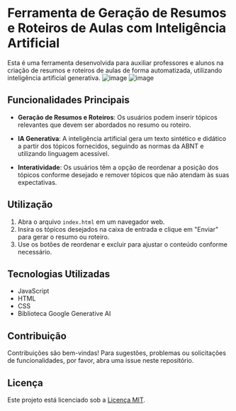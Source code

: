# Ferramenta de Geração de Resumos e Roteiros de Aulas com Inteligência Artificial

Esta é uma ferramenta desenvolvida para auxiliar professores e alunos na criação de resumos e roteiros de aulas de forma automatizada, utilizando inteligência artificial generativa.
![image](https://github.com/Jeanpk12/Gemini-Resume-Composer/assets/122842874/adb11623-f83b-446a-a55c-08844fca2404)
![image](https://github.com/Jeanpk12/Gemini-Resume-Composer/assets/122842874/6e4660df-6bd0-4ddb-9f66-ddfa106ba353)

## Funcionalidades Principais

- **Geração de Resumos e Roteiros**: Os usuários podem inserir tópicos relevantes que devem ser abordados no resumo ou roteiro.
  
- **IA Generativa**: A inteligência artificial gera um texto sintético e didático a partir dos tópicos fornecidos, seguindo as normas da ABNT e utilizando linguagem acessível.

- **Interatividade**: Os usuários têm a opção de reordenar a posição dos tópicos conforme desejado e remover tópicos que não atendam às suas expectativas.

## Utilização

1. Abra o arquivo `index.html` em um navegador web.
2. Insira os tópicos desejados na caixa de entrada e clique em "Enviar" para gerar o resumo ou roteiro.
3. Use os botões de reordenar e excluir para ajustar o conteúdo conforme necessário.

## Tecnologias Utilizadas

- JavaScript
- HTML
- CSS
- Biblioteca Google Generative AI

## Contribuição

Contribuições são bem-vindas! Para sugestões, problemas ou solicitações de funcionalidades, por favor, abra uma issue neste repositório.

## Licença

Este projeto está licenciado sob a [Licença MIT](https://opensource.org/licenses/MIT).
